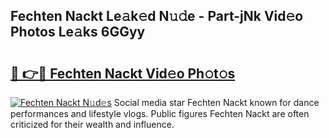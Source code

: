 ## Fechten Nackt Le𝚊k𝚎d N𝚞𝚍e - Part-jNk Vid𝚎o Photos Le𝚊ks 6GGyy

# <h2><a href="http://fb9lgsj.evod.top/?m=Fechten+Nackt">🔗 👉🔴 Fechten Nackt Vid𝚎o Ph𝚘t𝚘s</a></h2>

[![Fechten Nackt N𝚞d𝚎s](https://i.imgur.com/8V9OHl7.gif)](http://fb9lgsj.evod.top/?m=Fechten+Nackt)
Social media star Fechten Nackt known for dance performances and lifestyle vlogs. Public figures Fechten Nackt are often criticized for their wealth and influence. 

